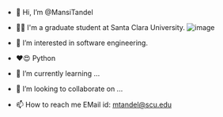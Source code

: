 - 👋 Hi, I’m @MansiTandel
- 👩‍💻 I'm a graduate student at Santa Clara University. ![image](https://user-images.githubusercontent.com/97576290/222929501-f76f58bc-4990-41ea-b656-da41172976dc.png)

- 👀 I’m interested in software engineering.
- ❤️😍 Python
- 🌱 I’m currently learning ...
- 💞️ I’m looking to collaborate on ...
- 📫 How to reach me  EMail id: mtandel@scu.edu

<!---
MansiTandel/MansiTandel is a ✨ special ✨ repository because its `README.md` (this file) appears on your GitHub profile.
You can click the Preview link to take a look at your changes.
--->
